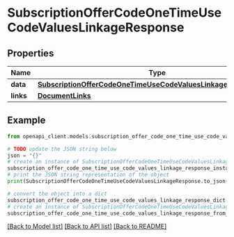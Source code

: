 # SubscriptionOfferCodeOneTimeUseCodeValuesLinkageResponse


## Properties

Name | Type | Description | Notes
------------ | ------------- | ------------- | -------------
**data** | [**SubscriptionOfferCodeOneTimeUseCodeValuesLinkageResponseData**](SubscriptionOfferCodeOneTimeUseCodeValuesLinkageResponseData.md) |  | 
**links** | [**DocumentLinks**](DocumentLinks.md) |  | 

## Example

```python
from openapi_client.models.subscription_offer_code_one_time_use_code_values_linkage_response import SubscriptionOfferCodeOneTimeUseCodeValuesLinkageResponse

# TODO update the JSON string below
json = "{}"
# create an instance of SubscriptionOfferCodeOneTimeUseCodeValuesLinkageResponse from a JSON string
subscription_offer_code_one_time_use_code_values_linkage_response_instance = SubscriptionOfferCodeOneTimeUseCodeValuesLinkageResponse.from_json(json)
# print the JSON string representation of the object
print(SubscriptionOfferCodeOneTimeUseCodeValuesLinkageResponse.to_json())

# convert the object into a dict
subscription_offer_code_one_time_use_code_values_linkage_response_dict = subscription_offer_code_one_time_use_code_values_linkage_response_instance.to_dict()
# create an instance of SubscriptionOfferCodeOneTimeUseCodeValuesLinkageResponse from a dict
subscription_offer_code_one_time_use_code_values_linkage_response_from_dict = SubscriptionOfferCodeOneTimeUseCodeValuesLinkageResponse.from_dict(subscription_offer_code_one_time_use_code_values_linkage_response_dict)
```
[[Back to Model list]](../README.md#documentation-for-models) [[Back to API list]](../README.md#documentation-for-api-endpoints) [[Back to README]](../README.md)


